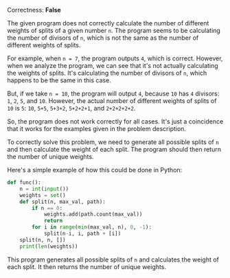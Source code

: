 Correctness: **False**

The given program does not correctly calculate the number of different weights of splits of a given number `n`. The program seems to be calculating the number of divisors of `n`, which is not the same as the number of different weights of splits.

For example, when `n = 7`, the program outputs `4`, which is correct. However, when we analyze the program, we can see that it's not actually calculating the weights of splits. It's calculating the number of divisors of `n`, which happens to be the same in this case.

But, if we take `n = 10`, the program will output `4`, because `10` has `4` divisors: `1`, `2`, `5`, and `10`. However, the actual number of different weights of splits of `10` is `5`: `10`, `5+5`, `5+3+2`, `5+2+2+1`, and `2+2+2+2+2`. 

So, the program does not work correctly for all cases. It's just a coincidence that it works for the examples given in the problem description. 

To correctly solve this problem, we need to generate all possible splits of `n` and then calculate the weight of each split. The program should then return the number of unique weights. 

Here's a simple example of how this could be done in Python:
```python
def func():
    n = int(input())
    weights = set()
    def split(n, max_val, path):
        if n == 0:
            weights.add(path.count(max_val))
            return
        for i in range(min(max_val, n), 0, -1):
            split(n-i, i, path + [i])
    split(n, n, [])
    print(len(weights))
```
This program generates all possible splits of `n` and calculates the weight of each split. It then returns the number of unique weights.
